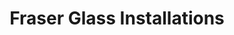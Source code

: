 ---
title: "Fraser Glass Installations"
url: /port-coquitlam/fraser-glass-installations/
shop: shop
---